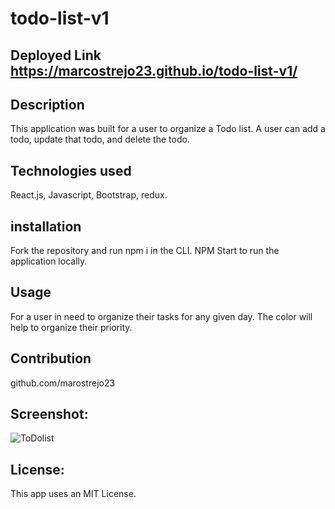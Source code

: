 # todo-list-v1

## Deployed Link https://marcostrejo23.github.io/todo-list-v1/

## Description 
This application was built for a user to organize a Todo list. A user can add a todo, update that todo, and delete the todo. 

## Technologies used
React.js, Javascript, Bootstrap, redux. 

## installation 
Fork the repository and run npm i in the CLI. NPM Start to run the application locally. 

## Usage 
For a user in need to organize their tasks for any given day. The color will help to organize their priority. 

## Contribution

github.com/marostrejo23 

## Screenshot:
![ToDolist](https://user-images.githubusercontent.com/85652700/152705503-c50bf198-1f17-435f-9a6a-1d29061417b2.png)

## License: 
This app uses an MIT License. 
